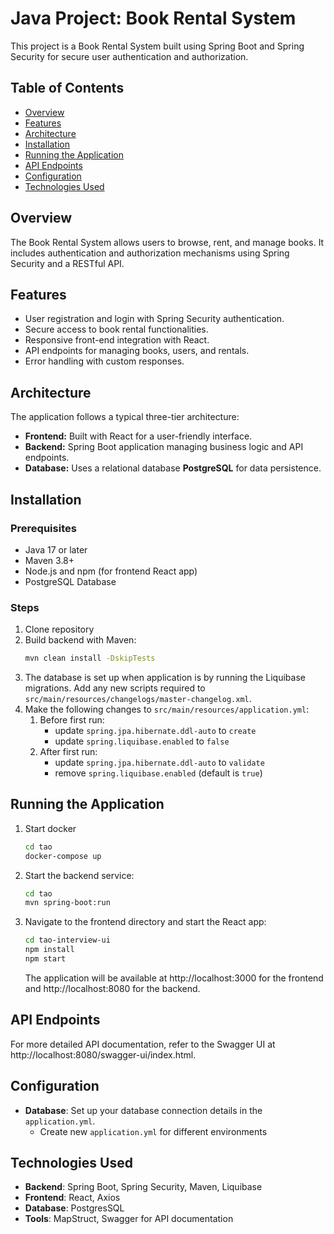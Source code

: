 # Java Project: Book Rental System

This project is a Book Rental System built using Spring Boot and Spring Security for secure user authentication and authorization.

## Table of Contents
- [Overview](#overview)
- [Features](#features)
- [Architecture](#architecture)
- [Installation](#installation)
- [Running the Application](#running-the-application)
- [API Endpoints](#api-endpoints)
- [Configuration](#configuration)
- [Technologies Used](#technologies-used)

## Overview
The Book Rental System allows users to browse, rent, and manage books. It includes authentication and authorization mechanisms using Spring Security and a RESTful API.

## Features
- User registration and login with Spring Security authentication.
- Secure access to book rental functionalities.
- Responsive front-end integration with React.
- API endpoints for managing books, users, and rentals.
- Error handling with custom responses.

## Architecture
The application follows a typical three-tier architecture:
- **Frontend:** Built with React for a user-friendly interface.
- **Backend:** Spring Boot application managing business logic and API endpoints.
- **Database:** Uses a relational database **PostgreSQL** for data persistence.

## Installation

### Prerequisites
- Java 17 or later
- Maven 3.8+
- Node.js and npm (for frontend React app)
- PostgreSQL Database

### Steps
1. Clone repository
2. Build backend with Maven:
   ```bash
   mvn clean install -DskipTests
3. The database is set up when application is by running the Liquibase migrations. 
   Add any new scripts required to `src/main/resources/changelogs/master-changelog.xml`.
4. Make the following changes to `src/main/resources/application.yml`:
   1. Before first run: 
      - update `spring.jpa.hibernate.ddl-auto` to `create`
      - update `spring.liquibase.enabled` to `false`
   2. After first run:
      - update `spring.jpa.hibernate.ddl-auto` to `validate`
      - remove `spring.liquibase.enabled` (default is `true`)

## Running the Application
1. Start docker
   ```bash
   cd tao
   docker-compose up
2. Start the backend service:
   ```bash
   cd tao
   mvn spring-boot:run
3. Navigate to the frontend directory and start the React app:
   ```bash
   cd tao-interview-ui
   npm install
   npm start
   ```
   The application will be available at http://localhost:3000 for the frontend and http://localhost:8080 for the backend.

## API Endpoints
For more detailed API documentation, refer to the Swagger UI at 
http://localhost:8080/swagger-ui/index.html.

## Configuration
- **Database**: Set up your database connection details in the `application.yml`.
  - Create new `application.yml` for different environments

## Technologies Used
- **Backend**: Spring Boot, Spring Security, Maven, Liquibase
- **Frontend**: React, Axios
- **Database**: PostgresSQL
- **Tools**: MapStruct, Swagger for API documentation